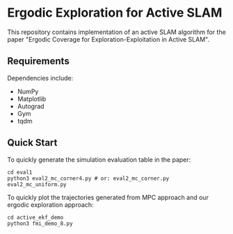 # Ergodic Exploration for Active SLAM

This repository contains implementation of an active SLAM algorithm for the paper "Ergodic Coverage for Exploration-Exploitation in Active SLAM".

## Requirements

Dependencies include:
 - NumPy
 - Matplotlib
 - Autograd
 - Gym
 - tqdm

## Quick Start

To quickly generate the simulation evaluation table in the paper:
~~~
cd eval1
python3 eval2_mc_corner4.py # or: eval2_mc_corner.py eval2_mc_uniform.py
~~~

To quickly plot the trajectories generated from MPC approach and our ergodic exploration approach:
~~~
cd active_ekf_demo
python3 fmi_demo_8.py
~~~
